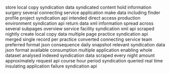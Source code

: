 store local copy syndication data syndicated content hold information surgery several connecting service application make data including finder profile project syndication api intended direct access production environment syndication api return data xml information spread across several subpages overview service facility syndication xml api scraped nightly create local copy data multiple page practice syndication api merged single record per practice converted connecting service team preferred format json consequence daily snapshot relevant syndication data json format available consumption multiple application enabling whole dataset analysed indexed syndication data scraped every night amount approximately request api course hour period syndication queried real time insulating application failure syndication api